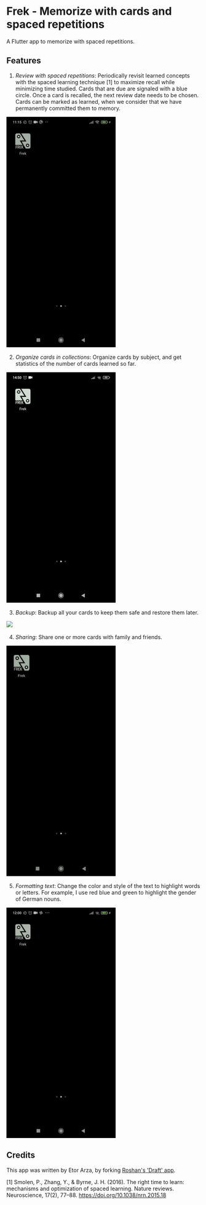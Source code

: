 # Frek - Memorize with cards and spaced repetitions

A Flutter app to memorize with spaced repetitions.

## Features
1. *Review with spaced repetitions*: Periodically revisit learned concepts with the spaced learning technique [1] to maximize recall while minimizing time studied. Cards that are due are signaled with a blue circle. Once a card is recalled, the next review date needs to be chosen. Cards can be marked as learned, when we consider that we have permanently committed them to memory.
<img src="github_assets/1review.gif" height="600">


2. *Organize cards in collections*: Organize cards by subject, and get statistics of the number of cards learned so far.
<img src="github_assets/2collections.gif" height="600">


3. *Backup*: Backup all your cards to keep them safe and restore them later.
<img src="github_assets/3backup.gif" height="600">


4. *Sharing*: Share one or more cards with family and friends.
<img src="github_assets/4share.gif" height="600">


5. *Formatting text*: Change the color and style of the text to highlight words or letters. For example, I use red blue and green to highlight the gender of German nouns.
<img src="github_assets/5highlight.gif" height="600">




## Credits
This app was written by Etor Arza, by forking [Roshan's 'Draft' app](https://github.com/roshanrahman/flutter-notes-app).


[1] Smolen, P., Zhang, Y., & Byrne, J. H. (2016). The right time to learn: mechanisms and optimization of spaced learning. Nature reviews. Neuroscience, 17(2), 77–88. https://doi.org/10.1038/nrn.2015.18
